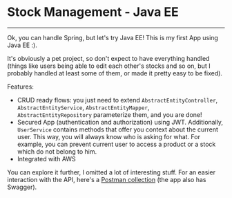# Stock Management - Java EE

---

Ok, you can handle Spring, but let's try Java EE! This is my first App using Java EE :). 

It's obviously a pet project, so don't expect to have everything handled (things like users being able to edit each other's stocks and so on, but I probably handled at least some of them, or made it pretty easy to be fixed).

Features: 
- CRUD ready flows: you just need to extend ```AbstractEntityController```, ```AbstractEntityService```, ```AbstractEntityMapper```, ```AbstractEntityRepository```  parameterize them, and you are done!
- Secured App (authentication and authorization) using JWT. Additionally, ```UserService``` contains methods that offer you context about the current user. This way, you will always know who is asking for what. For example, you can prevent current user to access a product or a stock which do not belong to him.
- Integrated with AWS

You can explore it further, I omitted a lot of interesting stuff. For an easier interaction with the API, here's a [Postman collection](https://github.com/ivscheianu/stockmanagement-ee/blob/master/stock-management.postman_collection.json) (the app also has Swagger).
